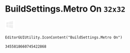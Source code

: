 # BuildSettings.Metro On `32x32`
<img src="/img/BuildSettings.Metro%20On.png" width=32 height=32>

``` CSharp
EditorGUIUtility.IconContent("BuildSettings.Metro On")
```
```
3455818660745422868
```
